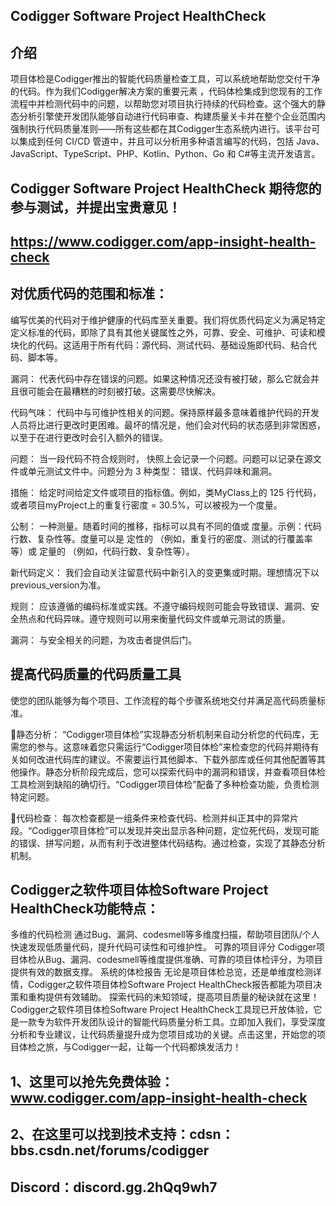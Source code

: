 ## Codigger Software Project HealthCheck
## 介绍
项目体检是Codigger推出的智能代码质量检查工具，可以系统地帮助您交付干净的代码。作为我们Codigger解决方案的重要元素 ，代码体检集成到您现有的工作流程中并检测代码中的问题，以帮助您对项目执行持续的代码检查。这个强大的静态分析引擎使开发团队能够自动进行代码审查、构建质量关卡并在整个企业范围内强制执行代码质量准则——所有这些都在其Codigger生态系统内进行。该平台可以集成到任何 CI/CD 管道中，并且可以分析用多种语言编写的代码，包括 Java、JavaScript、TypeScript、PHP、Kotlin、Python、Go 和 C#等主流开发语言。

## Codigger Software Project HealthCheck 期待您的参与测试，并提出宝贵意见！

## https://www.codigger.com/app-insight-health-check

## 对优质代码的范围和标准：
编写优美的代码对于维护健康的代码库至关重要。我们将优质代码定义为满足特定定义标准的代码，即除了具有其他关键属性之外，可靠、安全、可维护、可读和模块化的代码。这适用于所有代码：源代码、测试代码、基础设施即代码、粘合代码、脚本等。

漏洞： 代表代码中存在错误的问题。如果这种情况还没有被打破，那么它就会并且很可能会在最糟糕的时刻被打破。这需要尽快解决。

代码气味： 代码中与可维护性相关的问题。保持原样最多意味着维护代码的开发人员将比进行更改时更困难。最坏的情况是，他们会对代码的状态感到非常困惑，以至于在进行更改时会引入额外的错误。

问题： 当一段代码不符合规则时， 快照上会记录一个问题。问题可以记录在源文件或单元测试文件中。问题分为 3 种类型： 错误、代码异味和漏洞。

措施： 给定时间给定文件或项目的指标值。例如，类MyClass上的 125 行代码，或者项目myProject上的重复行密度 = 30.5%，可以被视为一个度量。

公制： 一种测量。随着时间的推移，指标可以具有不同的值或 度量。示例：代码行数、复杂性等。度量可以是 定性的 （例如，重复行的密度、测试的行覆盖率等）或 定量的 （例如，代码行数、复杂性等）。

新代码定义： 我们会自动关注留意代码中新引入的变更集或时期。理想情况下以 previous_version为准。

规则： 应该遵循的编码标准或实践。不遵守编码规则可能会导致错误、漏洞、安全热点和代码异味。遵守规则可以用来衡量代码文件或单元测试的质量。

漏洞： 与安全相关的问题，为攻击者提供后门。

## 提高代码质量的代码质量工具
使您的团队能够为每个项目、工作流程的每个步骤系统地交付并满足高代码质量标准。

静态分析：
“Codigger项目体检”实现静态分析机制来自动分析您的代码库，无需您的参与。这意味着您只需运行“Codigger项目体检”来检查您的代码并期待有关如何改进代码库的建议。不需要运行其他脚本、下载外部库或任何其他配置等其他操作。静态分析阶段完成后，您可以探索代码中的漏洞和错误，并查看项目体检工具检测到缺陷的确切行。“Codigger项目体检”配备了多种检查功能，负责检测特定问题。

代码检查：
每次检查都是一组条件来检查代码、检测并纠正其中的异常片段。“Codigger项目体检”可以发现并突出显示各种问题，定位死代码，发现可能的错误、拼写问题，从而有利于改进整体代码结构。通过检查，实现了其静态分析机制。

## Codigger之软件项目体检Software Project HealthCheck功能特点：
多维的代码检测
通过Bug、漏洞、codesmell等多维度扫描，帮助项目团队/个人快速发现低质量代码，提升代码可读性和可维护性。
可靠的项目评分
Codigger项目体检从Bug、漏洞、codesmell等维度提供准确、可靠的项目体检评分，为项目提供有效的数据支撑。
系统的体检报告
无论是项目体检总览，还是单维度检测详情，Codigger之软件项目体检Software Project HealthCheck报告都能为项目决策和重构提供有效辅助。
探索代码的未知领域，提高项目质量的秘诀就在这里！Codigger之软件项目体检Software Project HealthCheck工具现已开放体验，它是一款专为软件开发团队设计的智能代码质量分析工具。立即加入我们，享受深度分析和专业建议，让代码质量提升成为您项目成功的关键。点击这里，开始您的项目体检之旅，与Codigger一起，让每一个代码都焕发活力！

## 1、这里可以抢先免费体验：www.codigger.com/app-insight-health-check

## 2、在这里可以找到技术支持：cdsn：bbs.csdn.net/forums/codigger 
##                             Discord：discord.gg.2hQq9wh7
